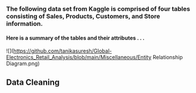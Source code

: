 ### The following data set from Kaggle is comprised of four tables consisting of Sales, Products, Customers, and Store information.

#### Here is a summary of the tables and their attributes . . . 
![](https://github.com/tanikasuresh/Global-Electronics_Retail_Analysis/blob/main/Miscellaneous/Entity Relationship Diagram.png)



## Data Cleaning

